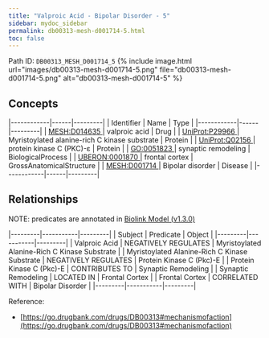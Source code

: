 ```yaml
---
title: "Valproic Acid - Bipolar Disorder - 5"
sidebar: mydoc_sidebar
permalink: db00313-mesh-d001714-5.html
toc: false 
---
```



Path ID: `DB00313_MESH_D001714_5`
{% include image.html url="images/db00313-mesh-d001714-5.png" file="db00313-mesh-d001714-5.png" alt="db00313-mesh-d001714-5" %}

## Concepts

|------------|------|---------|
| Identifier | Name | Type    |
|------------|------|---------|
| <a href="https://identifiers.org/MESH:D014635">MESH:D014635 </a> | valproic acid | Drug |
| <a href="https://identifiers.org/UniProt:P29966">UniProt:P29966 </a> | Myristoylated alanine-rich C kinase substrate | Protein |
| <a href="https://identifiers.org/UniProt:Q02156">UniProt:Q02156 </a> | protein kinase C (PKC)-ε | Protein |
| <a href="https://identifiers.org/GO:0051823">GO:0051823 </a> | synaptic remodeling | BiologicalProcess |
| <a href="https://identifiers.org/UBERON:0001870">UBERON:0001870 </a> | frontal cortex | GrossAnatomicalStructure |
| <a href="https://identifiers.org/MESH:D001714">MESH:D001714 </a> | Bipolar disorder | Disease |
|------------|------|---------|

## Relationships


NOTE: predicates are annotated in <a href="https://github.com/biolink/biolink-model/releases/tag/v1.3.0">Biolink Model (v1.3.0)</a>

|---------|-----------|---------|
| Subject | Predicate | Object  |
|---------|-----------|---------|
| Valproic Acid | NEGATIVELY REGULATES | Myristoylated Alanine-Rich C Kinase Substrate |
| Myristoylated Alanine-Rich C Kinase Substrate | NEGATIVELY REGULATES | Protein Kinase C (Pkc)-Ε |
| Protein Kinase C (Pkc)-Ε | CONTRIBUTES TO | Synaptic Remodeling |
| Synaptic Remodeling | LOCATED IN | Frontal Cortex |
| Frontal Cortex | CORRELATED WITH | Bipolar Disorder |
|---------|-----------|---------|

Reference: 
  - [https://go.drugbank.com/drugs/DB00313#mechanismofaction](https://go.drugbank.com/drugs/DB00313#mechanismofaction)
